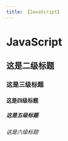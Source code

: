```yaml
---
title: 【JavaScript】
---
```


# JavaScript

## 这是二级标题

### 这是三级标题

#### 这是四级标题

##### 这是五级标题

###### 这是六级标题

